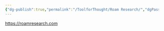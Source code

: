```yaml
---
{"dg-publish":true,"permalink":"/ToolforThought/Roam Research/","dgPassFrontmatter":true,"noteIcon":"","created":"2023-05-28T10:29:25.418+08:00","updated":"2023-05-28T17:32:54.141+08:00"}
---
```



https://roamresearch.com